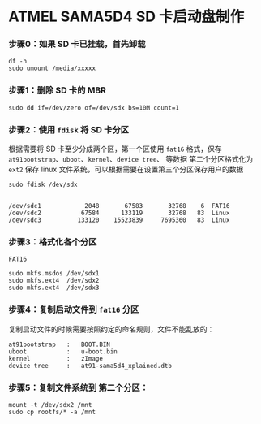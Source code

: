 # ATMEL SAMA5D4 SD 卡启动盘制作

### 步骤0：如果 SD 卡已挂载，首先卸载

	df -h 
	sudo umount /media/xxxxx

### 步骤1：删除 SD 卡的 MBR

	sudo dd if=/dev/zero of=/dev/sdx bs=10M count=1

### 步骤2：使用 `fdisk` 将 SD 卡分区

根据需要将 SD 卡至少分成两个区，第一个区使用 `fat16` 格式，保存 `at91bootstrap`、`uboot`、`kernel`、`device tree`、 等数据
第二个分区格式化为 `ext2` 保存 linux 文件系统，可以根据需要在设置第三个分区保存用户的数据

	sudo fdisk /dev/sdx
	

	/dev/sdc1            2048       67583       32768    6  FAT16
	/dev/sdc2           67584      133119       32768   83  Linux
	/dev/sdc3          133120    15523839     7695360   83  Linux

### 步骤3：格式化各个分区

	FAT16

	sudo mkfs.msdos /dev/sdx1
	sudo mkfs.ext4  /dev/sdx2
	sudo mkfs.ext4	/dev/sdx3

### 步骤4：复制启动文件到 `fat16` 分区

复制启动文件的时候需要按照约定的命名规则，文件不能乱放的：

	at91bootstrap	:	BOOT.BIN
	uboot			:	u-boot.bin	
	kernel			:	zImage
	device tree		:	at91-sama5d4_xplained.dtb	

### 步骤5：复制文件系统到 第二个分区：

	mount -t /dev/sdx2 /mnt
	sudo cp rootfs/* -a /mnt



